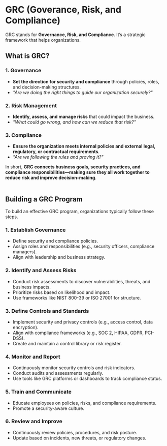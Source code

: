 <br>

# GRC (Goverance, Risk, and Compliance)
GRC stands for **Governance, Risk, and Compliance**. It’s a strategic framework that helps organizations.

## What is GRC?
### 1. Governance
  - **Set the direction for security and compliance** through policies, roles, and decision-making structures.
  - <i>"Are we doing the right things to guide our organization securely?"</i>

### 2. Risk Management
  - **Identify, assess, and manage risks** that could impact the business.
  - <i>"What could go wrong, and how can we reduce that risk?"</i>

### 3. Compliance
  - **Ensure the organization meets internal policies and external legal, regulatory, or contractual requirements**.
  - <i>"Are we following the rules and proving it?"</i>

In short, **GRC connects business goals, security practices, and compliance responsibilities—making sure they all work together to reduce risk and improve decision-making**.  
<br>

## Building a GRC Program
To build an effective GRC program, organizations typically follow these steps.

### 1. Establish Governance
  - Define security and compliance policies.
  - Assign roles and responsibilities (e.g., security officers, compliance managers).
  - Align with leadership and business strategy.

### 2. Identify and Assess Risks
  - Conduct risk assessments to discover vulnerabilities, threats, and business impacts.
  - Prioritize risks based on likelihood and impact.
  - Use frameworks like NIST 800-39 or ISO 27001 for structure.

### 3. Define Controls and Standards
  - Implement security and privacy controls (e.g., access control, data encryption).
  - Align with compliance frameworks (e.g., SOC 2, HIPAA, GDPR, PCI-DSS).
  - Create and maintain a control library or risk register.

### 4. Monitor and Report
  - Continuously monitor security controls and risk indicators.
  - Conduct audits and assessments regularly.
  - Use tools like GRC platforms or dashboards to track compliance status.

### 5. Train and Communicate
  - Educate employees on policies, risks, and compliance requirements.
  - Promote a security-aware culture.

### 6. Review and Improve
  - Continuously review policies, procedures, and risk posture.
  - Update based on incidents, new threats, or regulatory changes.  
<br>
